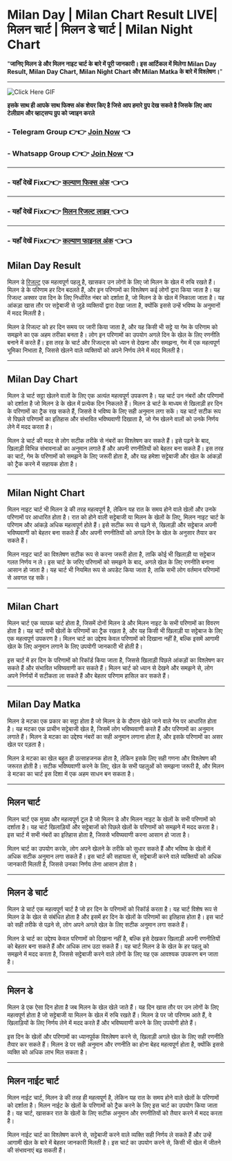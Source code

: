 # Milan Day | Milan Chart Result LIVE| मिलन चार्ट | मिलन डे चार्ट | Milan Night Chart

 "**जानिए मिलन डे और मिलन नाइट चार्ट के बारे में पूरी जानकारी। इस आर्टिकल में मिलेगा Milan Day Result, Milan Day Chart, Milan Night Chart और Milan Matka के बारे में विश्लेषण।**"

---

![Click Here GIF](https://media.tenor.com/qWWK-O83J5YAAAAi/click-here.gif)

**इसके साथ ही आपके साथ फिक्स अंक शेयर किए है जिसे आप हमारे ग्रुप देख सकते है जिसके लिए आप टेलीग्राम और व्हाट्सप्प ग्रुप को ज्वाइन करले**

###  - Telegram  Group 👉👉 [Join Now](https://t.me/Hindiupdate201) 👈

###  - Whatsapp Group 👉👉 [Join Now](https://whatsapp.com/channel/0029Vay2FudAzNbmVl8KtW14) 👈
---
###  - यहाँ देखें Fix👉👉 [कल्याण फिक्स अंक](https://kalyan-chart-fix.hindipanti.in/dpboss-satta-matka-result-1/) 👈👈
---

### - यहाँ देखें Fix👉👉 [मिलन रिजल्ट लाइव ](https://kalyan-chart-fix.hindipanti.in/dpboss-satta-matka-result-1/) 👈👈
---

### - यहाँ देखें Fix👉👉 [कल्याण फाइनल अंक](https://kalyan-chart-fix.hindipanti.in/dpboss-satta-matka-result-1/) 👈👈




## Milan Day Result

मिलन डे [रिजल्ट](https://github.com/kalyan-satta-chart-panel-matka-result/) एक महत्वपूर्ण पहलू है, खासकर उन लोगों के लिए जो मिलन के खेल में रुचि रखते हैं। मिलन डे के परिणाम हर दिन बदलते हैं, और इन परिणामों का विश्लेषण कई लोगों द्वारा किया जाता है। यह रिजल्ट अक्सर उस दिन के लिए निर्धारित नंबर को दर्शाता है, जो मिलन डे के खेल में निकाला जाता है। यह आंकड़ा खास तौर पर सट्टेबाजी से जुड़े व्यक्तियों द्वारा देखा जाता है, क्योंकि इससे उन्हें भविष्य के अनुमानों में मदद मिलती है।

मिलन डे रिजल्ट को हर दिन समय पर जारी किया जाता है, और यह किसी भी सट्टे या गेम के परिणाम को समझने का एक अहम तरीका बनता है। लोग इन परिणामों का उपयोग अगले दिन के खेल के लिए रणनीति बनाने में करते हैं। इस तरह के चार्ट और रिजल्ट्स को ध्यान से देखना और समझना, गेम में एक महत्वपूर्ण भूमिका निभाता है, जिससे खेलने वाले व्यक्तियों को अपने निर्णय लेने में मदद मिलती है।

---

## Milan Day Chart

मिलन डे चार्ट सट्टा खेलने वालों के लिए एक अत्यंत महत्वपूर्ण उपकरण है। यह चार्ट उन नंबरों और परिणामों को दर्शाता है जो मिलन डे के खेल में प्रत्येक दिन निकलते हैं। मिलन डे चार्ट के माध्यम से खिलाड़ी हर दिन के परिणामों का ट्रैक रख सकते हैं, जिससे वे भविष्य के लिए सही अनुमान लगा सकें। यह चार्ट सटीक रूप से पिछले परिणामों का इतिहास और संभावित भविष्यवाणी दिखाता है, जो गेम खेलने वालों को उनके निर्णय लेने में मदद करता है।

मिलन डे चार्ट की मदद से लोग सटीक तरीके से नंबरों का विश्लेषण कर सकते हैं। इसे पढ़ने के बाद, खिलाड़ी विभिन्न संभावनाओं का अनुमान लगाते हैं और अपनी रणनीतियों को बेहतर बना सकते हैं। इस तरह का चार्ट, गेम के परिणामों को समझने के लिए जरूरी होता है, और यह हमेशा सट्टेबाजी और खेल के आंकड़ों को ट्रैक करने में सहायक होता है।

---

## Milan Night Chart

मिलन नाइट चार्ट भी मिलन डे की तरह महत्वपूर्ण है, लेकिन यह रात के समय होने वाले खेलों और उनके परिणामों पर आधारित होता है। रात को होने वाली सट्टेबाजी या मिलन के खेलों के लिए, मिलन नाइट चार्ट के परिणाम और आंकड़े अधिक महत्वपूर्ण होते हैं। इसे सटीक रूप से पढ़ने से, खिलाड़ी और सट्टेबाज अपनी भविष्यवाणी को बेहतर बना सकते हैं और अपनी रणनीतियों को अगले दिन के खेल के अनुसार तैयार कर सकते हैं।

मिलन नाइट चार्ट का विश्लेषण सटीक रूप से करना जरूरी होता है, ताकि कोई भी खिलाड़ी या सट्टेबाज गलत निर्णय न ले। इस चार्ट के जरिए परिणामों को समझने के बाद, अगले खेल के लिए रणनीति बनाना आसान हो जाता है। यह चार्ट भी नियमित रूप से अपडेट किया जाता है, ताकि सभी लोग वर्तमान परिणामों से अवगत रह सकें।

---

## Milan Chart

मिलन चार्ट एक व्यापक चार्ट होता है, जिसमें दोनों मिलन डे और मिलन नाइट के सभी परिणामों का विवरण होता है। यह चार्ट सभी खेलों के परिणामों का ट्रैक रखता है, और यह किसी भी खिलाड़ी या सट्टेबाज के लिए एक महत्वपूर्ण उपकरण है। मिलन चार्ट का उद्देश्य केवल परिणामों को दिखाना नहीं है, बल्कि इसमें आगामी खेल के लिए अनुमान लगाने के लिए उपयोगी जानकारी भी होती है। 

इस चार्ट में हर दिन के परिणामों को रिकॉर्ड किया जाता है, जिससे खिलाड़ी पिछले आंकड़ों का विश्लेषण कर सकते हैं और संभावित भविष्यवाणी कर सकते हैं। मिलन चार्ट को ध्यान से देखने और समझने से, लोग अपने निर्णयों में सटीकता ला सकते हैं और बेहतर परिणाम हासिल कर सकते हैं।

---

## Milan Day Matka

मिलन डे मटका एक प्रकार का सट्टा होता है जो मिलन डे के दौरान खेले जाने वाले गेम पर आधारित होता है। यह मटका एक प्राचीन सट्टेबाजी खेल है, जिसमें लोग भविष्यवाणी करते हैं और परिणामों का अनुमान लगाते हैं। मिलन डे मटका का उद्देश्य नंबरों का सही अनुमान लगाना होता है, और इसके परिणामों का असर खेल पर पड़ता है। 

मिलन डे मटका का खेल बहुत ही उत्साहजनक होता है, लेकिन इसके लिए सही गणना और विश्लेषण की जरूरत होती है। सटीक भविष्यवाणी करने के लिए, खेल के सभी पहलुओं को समझना जरूरी है, और मिलन डे मटका का चार्ट इस दिशा में एक अहम साधन बन सकता है।

---

## मिलन चार्ट

मिलन चार्ट एक मुख्य और महत्वपूर्ण टूल है जो मिलन डे और मिलन नाइट के खेलों के सभी परिणामों को दर्शाता है। यह चार्ट खिलाड़ियों और सट्टेबाजों को पिछले खेलों के परिणामों को समझने में मदद करता है। इस चार्ट में सभी नंबरों का इतिहास होता है, जिससे भविष्यवाणी करना आसान हो जाता है। 

मिलन चार्ट का उपयोग करके, लोग अपने खेलने के तरीके को सुधार सकते हैं और भविष्य के खेलों में अधिक सटीक अनुमान लगा सकते हैं। इस चार्ट की सहायता से, सट्टेबाजी करने वाले व्यक्तियों को अधिक जानकारी मिलती है, जिससे उनका निर्णय लेना आसान होता है।

---

## मिलन डे चार्ट

मिलन डे चार्ट एक महत्वपूर्ण चार्ट है जो हर दिन के परिणामों को रिकॉर्ड करता है। यह चार्ट विशेष रूप से मिलन डे के खेल से संबंधित होता है और इसमें हर दिन के खेलों के परिणामों का इतिहास होता है। इस चार्ट को सही तरीके से पढ़ने से, लोग अपने अगले खेल के लिए सटीक अनुमान लगा सकते हैं। 

मिलन डे चार्ट का उद्देश्य केवल परिणामों को दिखाना नहीं है, बल्कि इसे देखकर खिलाड़ी अपनी रणनीतियों को बेहतर बना सकते हैं और अधिक लाभ उठा सकते हैं। यह चार्ट मिलन डे के खेल के हर पहलू को समझने में मदद करता है, जिससे सट्टेबाजी करने वाले लोगों के लिए यह एक आवश्यक उपकरण बन जाता है।

---

## मिलन डे

मिलन डे एक ऐसा दिन होता है जब मिलन के खेल खेले जाते हैं। यह दिन खास तौर पर उन लोगों के लिए महत्वपूर्ण होता है जो सट्टेबाजी या मिलन के खेल में रुचि रखते हैं। मिलन डे पर जो परिणाम आते हैं, वे खिलाड़ियों के लिए निर्णय लेने में मदद करते हैं और भविष्यवाणी करने के लिए उपयोगी होते हैं।

इस दिन के खेलों और परिणामों का ध्यानपूर्वक विश्लेषण करने से, खिलाड़ी अगले खेल के लिए सही रणनीति तैयार कर सकते हैं। मिलन डे पर सही अनुमान और रणनीति का होना बेहद महत्वपूर्ण होता है, क्योंकि इससे व्यक्ति को अधिक लाभ मिल सकता है।

---

## मिलन नाईट चार्ट

मिलन नाईट चार्ट, मिलन डे की तरह ही महत्वपूर्ण है, लेकिन यह रात के समय होने वाले खेलों के परिणामों को दर्शाता है। मिलन नाईट के खेलों के परिणामों को ट्रैक करने के लिए इस चार्ट का उपयोग किया जाता है। यह चार्ट, खासकर रात के खेलों के लिए सटीक अनुमान और रणनीतियों को तैयार करने में मदद करता है। 

मिलन नाईट चार्ट का विश्लेषण करने से, सट्टेबाजी करने वाले व्यक्ति सही निर्णय ले सकते हैं और उन्हें आगामी खेल के बारे में बेहतर जानकारी मिलती है। इस चार्ट का उपयोग करने से, किसी भी खेल में जीतने की संभावनाएं बढ़ सकती हैं।
